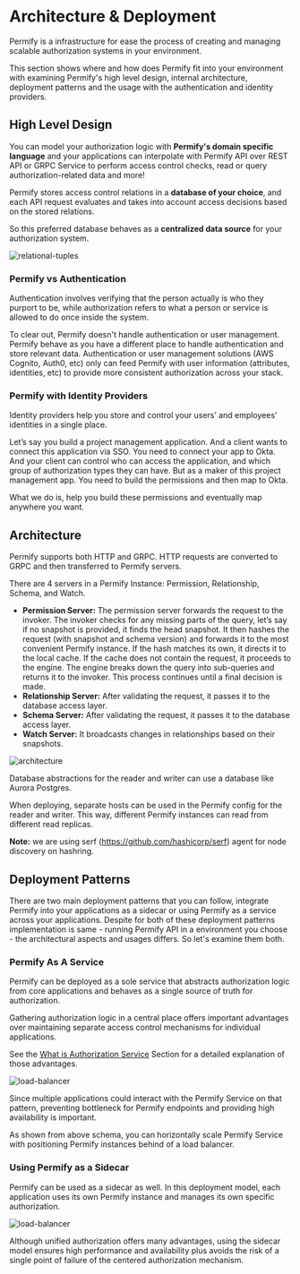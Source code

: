 
# Architecture & Deployment

Permify is a infrastructure for ease the process of creating and managing scalable authorization systems in your environment. 

This section shows where and how does Permify fit into your environment with examining Permify's high level design, internal architecture, deployment patterns and the usage with the authentication and identity providers.

## High Level Design

You can model your authorization logic with **Permify's domain specific language** and your applications can interpolate with Permify API over REST API or GRPC Service to perform access control checks, read or query authorization-related data and more!

Permify stores access control relations in a **database of your choice**, and each API request evaluates and takes into account access decisions based on the stored relations.

So this preferred database behaves as a **centralized data source** for your authorization system.

![relational-tuples](https://user-images.githubusercontent.com/34595361/186108668-4c6cb98c-e777-472b-bf05-d8760add82d2.png)

### Permify vs Authentication 

Authentication involves verifying that the person actually is who they purport to be, while authorization refers to what a person or service is allowed to do once inside the system.

To clear out, Permify doesn't handle authentication or user management. Permify behave as you have a different place to handle authentication and store relevant data. Authentication or user management solutions (AWS Cognito, Auth0, etc) only can feed Permify with user information (attributes, identities, etc) to provide more consistent authorization across your stack. 

### Permify with Identity Providers

Identity providers help you store and control your users’ and employees’ identities in a single place. 

Let’s say you build a project management application. And a client wants to connect this application via SSO. You need to connect your app to Okta. And your client can control who can access the application, and which group of authorization types they can have. But as a maker of this project management app. You need to build the permissions and then map to Okta. 

What we do is, help you build these permissions and eventually map anywhere you want.

## Architecture

Permify supports both HTTP and GRPC. HTTP requests are converted to GRPC and then transferred to Permify servers.

There are 4 servers in a Permify Instance: Permission, Relationship, Schema, and Watch.

- **Permission Server:** The permission server forwards the request to the invoker. The invoker checks for any missing parts of the query, let’s say if no snapshot is provided, it finds the head snapshot. It then hashes the request (with snapshot and schema version) and forwards it to the most convenient Permify instance. If the hash matches its own, it directs it to the local cache. If the cache does not contain the request, it proceeds to the engine. The engine breaks down the query into sub-queries and returns it to the invoker. This process continues until a final decision is made.
- **Relationship Server:** After validating the request, it passes it to the database access layer.
- **Schema Server:** After validating the request, it passes it to the database access layer.
- **Watch Server:** It broadcasts changes in relationships based on their snapshots.

![architecture](https://github.com/Permify/permify/assets/34595361/b943bc0d-5faf-4a06-abb9-fbd70eb42ea0)

Database abstractions for the reader and writer can use a database like Aurora Postgres. 

When deploying, separate hosts can be used in the Permify config for the reader and writer. This way, different Permify instances can read from different read replicas.

**Note:** we are using serf (https://github.com/hashicorp/serf) agent for node discovery on hashring.

## Deployment Patterns

There are two main deployment patterns that you can follow, integrate Permify into your applications as a sidecar or using Permify as a service across your applications. Despite for both of these deployment patterns implementation is same - running Permify API in a environment you choose - the architectural aspects and usages differs. So let's examine them both.

### Permify As A Service

Permify can be deployed as a sole service that abstracts authorization logic from core applications and behaves as a single source of truth for authorization. 

Gathering authorization logic in a central place offers important advantages over maintaining separate access control mechanisms for individual applications. 

See the [What is Authorization Service] Section for a detailed explanation of those advantages.

[What is Authorization Service]: ../authorization-service

![load-balancer](https://user-images.githubusercontent.com/34595361/201173835-6f6b67cd-d65b-4239-b695-04ecf1bad5bc.png)

Since multiple applications could interact with the Permify Service on that pattern, preventing bottleneck for Permify endpoints and providing high availability is important. 

As shown from above schema, you can horizontally scale Permify Service with positioning Permify instances behind of a load balancer. 

### Using Permify as a Sidecar

Permify can be used as a sidecar as well. In this deployment model, each application uses its own Permify instance and manages its own specific authorization. 

![load-balancer](https://user-images.githubusercontent.com/34595361/201466158-951d5111-843d-4ed2-a4e6-82f2f8edf16a.png)

Although unified authorization offers many advantages, using the sidecar model ensures high performance and availability plus avoids the risk of a single point of failure of the centered authorization mechanism.


